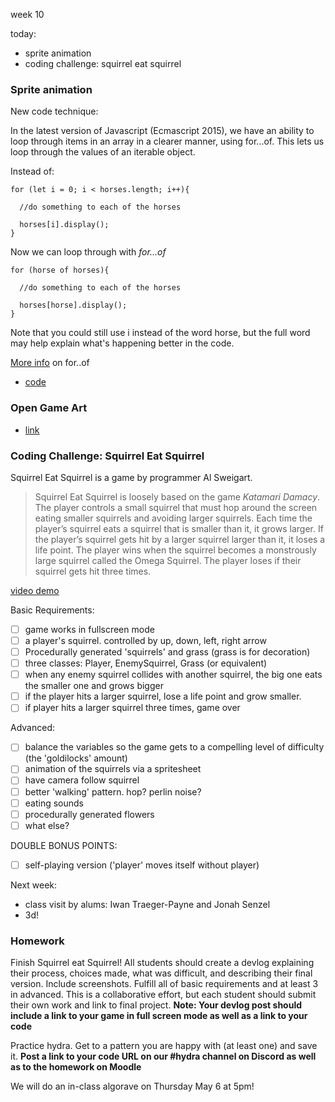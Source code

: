 week 10

today:
- sprite animation
- coding challenge: squirrel eat squirrel

### Sprite animation

New code technique:

In the latest version of Javascript (Ecmascript 2015), we have an ability to loop through items in an array in a clearer manner, using for...of. This lets us loop through the values of an iterable object.

Instead of:

```
for (let i = 0; i < horses.length; i++){

  //do something to each of the horses
  
  horses[i].display();
}
```

Now we can loop through with *for...of*

```
for (horse of horses){
  
  //do something to each of the horses
  
  horses[horse].display();
}
```

Note that you could still use i instead of the word horse, but the full word may help explain what's happening better in the code.

[More info](https://www.w3schools.com/jsref/jsref_forof.asp) on for..of

- [code](https://editor.p5js.org/2sman/sketches/1b-OxDxrL)

### Open Game Art

- [link](https://opengameart.org/)

### Coding Challenge: Squirrel Eat Squirrel

Squirrel Eat Squirrel is a game by programmer Al Sweigart.

> Squirrel Eat Squirrel is loosely based on the game *Katamari Damacy*. The player controls a small squirrel that must hop around the screen eating smaller squirrels and avoiding larger squirrels. Each time the player’s squirrel eats a squirrel that is smaller than it, it grows larger. If the player’s squirrel gets hit by a larger squirrel larger than it, it loses a life point. The player wins when the squirrel becomes a monstrously large squirrel called the Omega Squirrel. The player loses if their squirrel gets hit three times.

[video demo](https://www.youtube.com/watch?v=xB1sLRfcWj4)

Basic Requirements:

- [ ] game works in fullscreen mode
- [ ] a player's squirrel. controlled by up, down, left, right arrow
- [ ] Procedurally generated 'squirrels' and grass (grass is for decoration)
- [ ] three classes: Player, EnemySquirrel, Grass (or equivalent)
- [ ] when any enemy squirrel collides with another squirrel, the big one eats the smaller one and grows bigger
- [ ] if the player hits a larger squirrel, lose a life point and grow smaller.
- [ ] if player hits a larger squirrel three times, game over

Advanced:

- [ ] balance the variables so the game gets to a compelling level of difficulty (the 'goldilocks' amount)
- [ ] animation of the squirrels via a spritesheet
- [ ] have camera follow squirrel
- [ ] better 'walking' pattern. hop? perlin noise?
- [ ] eating sounds
- [ ] procedurally generated flowers
- [ ] what else?

DOUBLE BONUS POINTS:
- [ ] self-playing version ('player' moves itself without player)

Next week:

- class visit by alums: Iwan Traeger-Payne and Jonah Senzel
- 3d!

### Homework

Finish Squirrel eat Squirrel! All students should create a devlog explaining their process, choices made, what was difficult, and describing their final version. Include screenshots. Fulfill all of basic requirements and at least 3 in advanced. This is a collaborative effort, but each student should submit their own work and link to final project. **Note: Your devlog post should include a link to your game in full screen mode as well as a link to your code**

Practice hydra. Get to a pattern you are happy with (at least one) and save it. **Post a link to your code URL on our #hydra channel on Discord as well as to the homework on Moodle**

We will do an in-class algorave on Thursday May 6 at 5pm!
